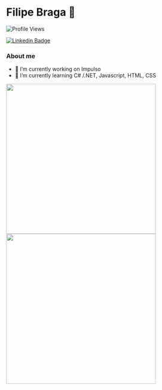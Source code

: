 # Filipe Braga 👋
![Profile Views](http://estruyf-github.azurewebsites.net/api/VisitorHit?user=filipembraga&repo=filipe-braga&countColorcountColor)

[![Linkedin Badge](https://img.shields.io/badge/LinkedIn-0077B5?style=for-the-badge&logo=linkedin&logoColor=white)](https://www.linkedin.com/in/filipe-braga-b052949a/) 

### About me
- 🔭 I’m currently working on Impulso
- 🌱 I’m currently learning C# /.NET, Javascript, HTML, CSS

<img  align="left"  width="400px" src="https://github-readme-stats.vercel.app/api?username=filipembraga&show_icons=true"/>
<img  align="left"  width="400px" src="https://github-readme-stats.vercel.app/api/top-langs/?username=filipembraga&layout=compact&hide=shell"/>


